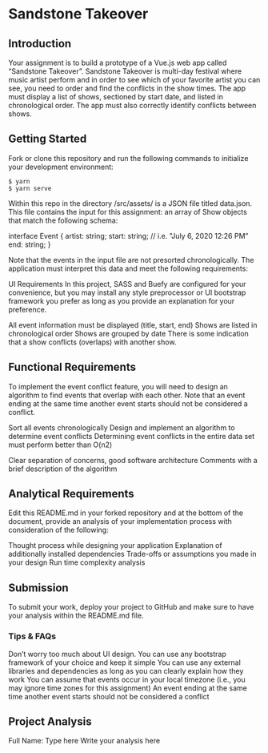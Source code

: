 

# Sandstone Takeover

## Introduction
Your assignment is to build a prototype of a Vue.js web app called “Sandstone Takeover”. Sandstone Takeover is  multi-day festival where music artist perform and in order to see which of your favorite artist you can see, you need to order and find the conflicts in the show times. The app must display a list of shows, sectioned by start date, and listed in chronological order. The app must also correctly identify conflicts between shows.

## Getting Started
Fork or clone this repository and run the following commands to initialize your development environment:

```
$ yarn
$ yarn serve
```

Within this repo in the directory /src/assets/ is a JSON file titled data.json. This file contains the input for this assignment: an array of Show objects that match the following schema:

interface Event {
  artist: string;
  start: string; // i.e. "July 6, 2020 12:26 PM”
  end: string;
}


Note that the events in the input file are not presorted chronologically. The application must interpret this data and meet the following requirements:

UI Requirements
In this project, SASS and Buefy are configured for your convenience, but you may install any style preprocessor or UI bootstrap framework you prefer as long as you provide an explanation for your preference.

All event information must be displayed (title, start, end)
Shows are listed in chronological order
Shows are grouped by date
There is some indication that a show conflicts (overlaps) with another show.


## Functional Requirements
To implement the event conflict feature, you will need to design an algorithm to find events that overlap with each other. Note that an event ending at the same time another event starts should not be considered a conflict.

Sort all events chronologically
Design and implement an algorithm to determine event conflicts
Determining event conflicts in the entire data set must perform better than O(n2)

Clear separation of concerns, good software architecture
Comments with a brief description of the algorithm


## Analytical Requirements
Edit this README.md in your forked repository and at the bottom of the document, provide an analysis of your implementation process with consideration of the following:

Thought process while designing your application
Explanation of additionally installed dependencies
Trade-offs or assumptions you made in your design
Run time complexity analysis


## Submission
To submit your work, deploy your project to GitHub and make sure to have your analysis within the README.md file.

### Tips & FAQs

Don’t worry too much about UI design. You can use any bootstrap framework of your choice and keep it simple
You can use any external libraries and dependencies as long as you can clearly explain how they work
You can assume that events occur in your local timezone (i.e., you may ignore time zones for this assignment)
An event ending at the same time another event starts should not be considered a conflict


## Project Analysis
Full Name: Type here
Write your analysis here
